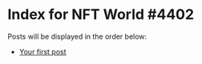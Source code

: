 # Index for NFT World #4402
Posts will be displayed in the order below:

- [Your first post](./001-first.md)


